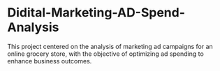# Didital-Marketing-AD-Spend-Analysis
This project centered on the analysis of marketing ad campaigns for an online grocery store, with the objective of optimizing ad spending to enhance business outcomes. 
